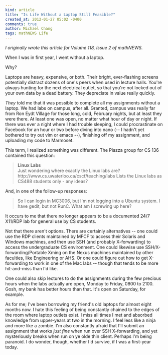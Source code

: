 ```yaml
---
kind: article
title: "Is Life Without a Laptop Still Feasible?"
created_at: 2012-01-27 05:02 -0400
comments: true
author: Michael Chang
tags: mathNEWS Life
---
```


_I originally wrote this article for Volume 118, Issue 2 of mathNEWS._

When I was in first year, I went without a laptop.

Why?

Laptops are heavy, expensive, or both. Their bright, ever-flashing screens potentially distract dozens of one's peers when used in lecture halls. You're always hunting for the next electrical outlet, so that you're not locked out of your own data by a dead battery. They depreciate in value really quickly.

<em>They</em> told me that it was possible to complete all my assignments without a laptop. We had labs on campus, after all. Granted, campus was really far from Ron Eydt Village for those long, cold, February nights, but at least they were there. At least one was open, no matter what hour of day or night. If there was ever a night where I had trouble sleeping, I could procrastinate on Facebook for an hour or two before diving into nano (-- I hadn't yet bothered to try out vim or emacs --), finishing off my assignment, and uploading my code to Marmoset.

This term, I realized something was different. The Piazza group for CS 136 contained this question:

<blockquote>
<strong>Linux Labs</strong><br />
Just wondering where exactly the Linux labs are? http://www.cs.uwaterloo.ca/cscf/teaching/labs Lists the Linux labs as CS488 students only - any ideas?</blockquote>

And, in one of the follow-up responses:

<blockquote>So I can login in MC3006, but I'm not logging into a Ubuntu system. I have gedit, but not RunC. What am I screwing up here?</blockquote>

It occurs to me that there no longer appears to be a documented 24/7 X11/RDP lab for general use by CS students.

Not that there aren't options. There are certainly alternatives -- one could use the RDP clients maintained by MFCF to access their Solaris and Windows machines, and then use SSH (and probably X-forwarding) to access the undergraduate CS environment. One could likewise use SSH/X-forwarding/Portable Xming on the Nexus machines maintained by other faculties, like Engineering or AHS. Or one could figure out how to get X-forwarding to work in one of the Mac labs -- though that tends to be more hit-and-miss than I'd like.

One could also skip lectures to do the assignments during the few precious hours when the labs actually are open, Monday to Friday, 0800 to 2100. Gosh, my bank has better hours than that. It's open on Saturday, for example.

As for me; I've been borrowing my friend's old laptops for almost eight months now. I hate this feeling of being constantly chained to the edges of the room where laptop outlets exist. I miss all times I met and absorbed knowledge from upper-years at two in the morning. I feel less like a ninja and more like a zombie. I'm also constantly afraid that I'll submit an assignment that works <em>just fine</em> when run over SSH X-forwarding, and yet mysteriously breaks when run on ye olde thin client. Perhaps I'm being paranoid. I do wonder, though, whether I'd survive, if I was a first-year today.
